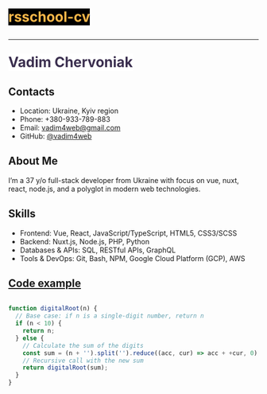 <h1>
  <span style="background: #000000; color: #ffb749">
    rsschool-cv
  </span>
  <hr>
  <span style="background: #fff; color: #3b2f4f">
    Vadim Chervoniak
  </span>
</h1>

## Contacts
- Location: Ukraine, Kyiv region
- Phone: +380-933-789-883
- Email: vadim4web@gmail.com
- GitHub: [@vadim4web](https://github.com/vadim4web)

## About Me

I’m a 37 y/o full-stack developer from Ukraine with focus on vue, nuxt, react, node.js, and a polyglot in modern web technologies.

## Skills

- Frontend: Vue, React, JavaScript/TypeScript,
HTML5, CSS3/SCSS
- Backend: Nuxt.js, Node.js, PHP, Python
- Databases & APIs: SQL, RESTful APIs, GraphQL
- Tools & DevOps: Git, Bash, NPM, Google Cloud
Platform (GCP), AWS

## [Code example](https://www.codewars.com/kata/reviews/541c8b5e7e4b4c61e2000149/groups/6730adba30786694b28816ab)

```js

function digitalRoot(n) {
  // Base case: if n is a single-digit number, return n
  if (n < 10) {
    return n;
  } else {
    // Calculate the sum of the digits
    const sum = (n + '').split('').reduce((acc, cur) => acc + +cur, 0);
    // Recursive call with the new sum
    return digitalRoot(sum);
  }
}

```


